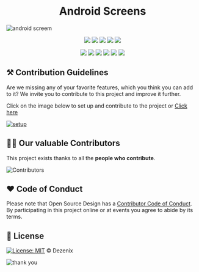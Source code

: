 <h1 align="center">Android Screens</h1>

![android screem](https://user-images.githubusercontent.com/79747022/138322330-2049cbd0-8b19-4065-ad71-d9fb490dcc10.png)

<div align="center">

<a href="https://github.com/Dezenix/android-screens"><img src="https://badges.frapsoft.com/os/v1/open-source.svg?v=103"></a>
<a href="https://github.com/Dezenix/android-screens"><img src="https://img.shields.io/badge/Built%20by-Designers-0059b3"></a>
<a href="https://github.com/Dezenix/android-screens"><img src="https://img.shields.io/static/v1.svg?label=Contributions&message=Welcome&color=yellow"></a>
<a href="https://github.com/smaranjitghose/"><img src="https://img.shields.io/badge/Maintained%3F-yes-brightgreen.svg?v=103"></a>
<a href="https://github.com/Dezenix/android-screens/blob/master/LICENSE"><img src="https://img.shields.io/badge/license-MIT-blue.svg?v=103"></a>

<a href="https://github.com/Dezenix/frontend-html-css-js/graphs/contributors"><img src="https://img.shields.io/github/contributors/Dezenix/frontend-html-css-js?color=brightgreen"></a>
<a href="https://github.com/Dezenix/android-screens/stargazers"><img src="https://img.shields.io/github/stars/Dezenix/android-screens?color=0059b3"></a>
<a href="https://github.com/Dezenix/android-screens/network/members"><img src="https://img.shields.io/github/forks/Dezenix/android-screens?color=yellow"></a>
<a href="https://github.com/Dezenix/android-screens/issues?q=is%3Aissue+is%3Aclosed"><img src="https://img.shields.io/github/issues-closed-raw/Dezenix/android-screens?color=yellow"></a>
<a href="https://github.com/Dezenix/android-screens/pulls"><img src="https://img.shields.io/github/issues-pr/Dezenix/android-screens?color=brightgreen"></a>
<a href="https://github.com/Dezenix/android-screens/pulls?q=is%3Apr+is%3Aclosed"><img src="https://img.shields.io/github/issues-pr-closed-raw/Dezenix/android-screens?color=0059b3"></a>
<!-- <a href="https://github.com/Dezenix/android-screens/issues"><img src="https://img.shields.io/github/issues/Dezenix/android-screens?color=0059b3"></a> -->

</div>

## ⚒️ Contribution Guidelines

Are we missing any of your favorite features, which you think you can add to it? We invite you to contribute to this project and improve it further.

Click on the image below to set up and contribute to the project or [Click here](https://github.com/Dezenix/.github/blob/main/CONTRIBUTING.md)

[![setup](https://user-images.githubusercontent.com/79747022/138322583-56f1d8dd-573b-4635-addd-3644a70b477e.png)](https://github.com/Dezenix/.github/blob/main/CONTRIBUTING.md)

## 👨‍💻 Our valuable Contributors

This project exists thanks to all the **people who contribute**.

![Contributors](https://contributors-img.web.app/image?repo=Dezenix/android-screens)

## ❤️ Code of Conduct

Please note that Open Source Design has a [Contributor Code of Conduct](https://github.com/Dezenix/.github/blob/main/CODE_OF_CONDUCT.md). By participating in this project online or at events you agree to abide by its terms.

## 📜 License

[![License: MIT](https://img.shields.io/badge/License-MIT-yellow.svg)](./LICENSE) © Dezenix

![thank you](https://user-images.githubusercontent.com/79747022/138322616-0db5db12-136b-4f31-8833-2bb8b5aefc88.png)
